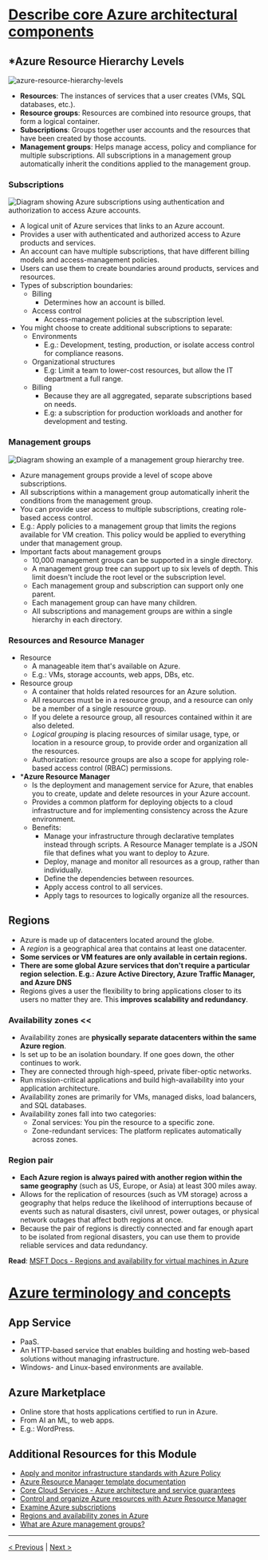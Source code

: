 # [Describe core Azure architectural components](https://docs.microsoft.com/en-us/learn/modules/azure-architecture-fundamentals/)

## *Azure Resource Hierarchy Levels

![azure-resource-hierarchy-levels](../../../_assets/azure-resource-hierarchy-levels.png)

- **Resources**: The instances of services that a user creates (VMs, SQL databases, etc.).
- **Resource groups**: Resources are combined into resource groups, that form a logical container.
- **Subscriptions**: Groups together user accounts and the resources that have been created by those accounts.
- **Management groups**: Helps manage access, policy and compliance for multiple subscriptions. All subscriptions in a management group automatically inherit the conditions applied to the management group.

### Subscriptions

![Diagram showing Azure subscriptions using authentication and authorization to access Azure accounts.](../../../_assets/subscriptions.png)

- A logical unit of Azure services that links to an Azure account.
- Provides a user with authenticated and authorized access to Azure products and services.
- An account can have multiple subscriptions, that have different billing models and access-management policies.
- Users can use them to create boundaries around products, services and resources.
- Types of subscription boundaries:
  - Billing
    - Determines how an account is billed.
  - Access control
    - Access-management policies at the subscription level.
- You might choose to create additional subscriptions to separate:
  - Environments
    - E.g.: Development, testing, production, or isolate access control for compliance reasons.
  - Organizational structures
    - E.g: Limit a team to lower-cost resources, but allow the IT department a full range.
  - Billing
    - Because they are all aggregated, separate subscriptions based on needs.
    - E.g: a subscription for production workloads and another for development and testing.

### Management groups

![Diagram showing an example of a management group hierarchy tree.](../../../_assets/management-groups-and-subscriptions.png)

- Azure management groups provide a level of scope above subscriptions.
- All subscriptions within a management group automatically inherit the conditions from the management group.
- You can provide user access to multiple subscriptions, creating role-based access control.
- E.g.: Apply policies to a management group that limits the regions available for VM creation. This policy would be applied to everything under that management group.
- Important facts about management groups
  - 10,000 management groups can be supported in a single directory.
  - A management group tree can support up to six levels of depth. This limit doesn't include the root level or the subscription level.
  - Each management group and subscription can support only one parent.
  - Each management group can have many children.
  - All subscriptions and management groups are within a single hierarchy in each directory.

### Resources and Resource Manager

- Resource
  - A manageable item that's available on Azure.
  - E.g.: VMs, storage accounts, web apps, DBs, etc.
- Resource group
  - A container that holds related resources for an Azure solution.
  - All resources must be in a resource group, and a resource can only be a member of a single resource group.
  - If you delete a resource group, all resources contained within it are also deleted.
  - *Logical grouping* is placing resources of similar usage, type, or location in a resource group, to provide order and organization all the resources.
  - Authorization: resource groups are also a scope for applying role-based access control (RBAC) permissions.
- ***Azure Resource Manager**
  - Is the deployment and management service for Azure, that enables you to create, update and delete resources in your Azure account.
  - Provides a common platform for deploying objects to a cloud infrastructure and for implementing consistency across the Azure environment.
  - Benefits:
    - Manage your infrastructure through declarative templates instead through scripts. A Resource Manager template is a JSON file that defines what you want to deploy to Azure.
    - Deploy, manage and monitor all resources as a group, rather than individually.
    - Define the dependencies between resources.
    - Apply access control to all services.
    - Apply tags to resources to logically organize all the resources.

## Regions

- Azure is made up of datacenters located around the globe.
- A *region* is a geographical area that contains at least one datacenter.
- **Some services or VM features are only available in certain regions.**
- **There are some global Azure services that don't require a particular region selection. E.g.: Azure Active Directory, Azure Traffic Manager, and Azure DNS**
- Regions gives a user the flexibility to bring applications closer to its users no matter they are. This **improves scalability and redundancy**.

### Availability zones <<

- Availability zones are **physically separate datacenters within the same Azure region**.
- Is set up to be an isolation boundary. If one goes down, the other continues to work.
- They are connected through high-speed, private fiber-optic networks.
- Run mission-critical applications and build high-availability into your application architecture.
- Availability zones are primarily for VMs, managed disks, load balancers, and SQL databases.
- Availability zones fall into two categories:
  - Zonal services: You pin the resource to a specific zone.
  - Zone-redundant services: The platform replicates automatically across zones.

### Region pair

- **Each Azure region is always paired with another region within the same geography** (such as US, Europe, or Asia) at least 300 miles away.
- Allows for the replication of resources (such as VM storage) across a geography that helps reduce the likelihood of interruptions because of events such as natural disasters, civil unrest, power outages, or physical network outages that affect both regions at once.
- Because the pair of regions is directly connected and far enough apart to be isolated from regional disasters, you can use them to provide reliable services and data redundancy.

**Read**: [MSFT Docs - Regions and availability for virtual machines in Azure](https://docs.microsoft.com/en-us/azure/virtual-machines/regions)

# [Azure terminology and concepts](https://docs.microsoft.com/en-us/learn/modules/azure-architecture-fundamentals/exercise-create-website)

## App Service

- PaaS.
- An HTTP-based service that enables building and hosting web-based solutions without managing infrastructure.
- Windows- and Linux-based environments are available.

## Azure Marketplace

- Online store that hosts applications certified to run in Azure.
- From AI an ML, to web apps.
- E.g.: WordPress.

## Additional Resources for this Module

- [Apply and monitor infrastructure standards with Azure Policy ](https://docs.microsoft.com/en-us/learn/modules/intro-to-governance/)
- [Azure Resource Manager template documentation ](https://docs.microsoft.com/en-us/azure/azure-resource-manager/templates/)
- [Core Cloud Services - Azure architecture and service guarantees ](https://docs.microsoft.com/en-us/learn/modules/explore-azure-infrastructure/)
- [Control and organize Azure resources with Azure Resource Manager ](https://docs.microsoft.com/en-us/learn/modules/control-and-organize-with-azure-resource-manager/)
- [Examine Azure subscriptions ](https://docs.microsoft.com/en-us/learn/modules/examine-azure-subscriptions/)
- [Regions and availability zones in Azure ](https://docs.microsoft.com/en-us/azure/availability-zones/az-overview)
- [What are Azure management groups? ](https://docs.microsoft.com/en-us/azure/governance/management-groups/overview)

---

[< Previous](1.1_describe-core-azure-concepts.md) | [Next >](2.1_describe-core-azure-services_compute-services.md)
